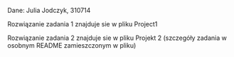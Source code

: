 Dane: Julia Jodczyk, 310714

Rozwiązanie zadania 1 znajduje sie w pliku Project1

Rozwiązanie zadania 2 znajduje sie w pliku Projekt 2 (szczegóły zadania w osobnym README zamieszczonym w pliku)
